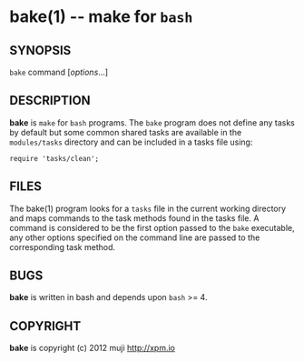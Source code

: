 bake(1) -- make for `bash`
=============================================

## SYNOPSIS

`bake` command [<var>options</var>...]<br>

## DESCRIPTION

**bake** is `make` for `bash` programs. The `bake` program does not define any tasks by default but some common shared tasks are available in the `modules/tasks` directory and can be included in a tasks file using:

	require 'tasks/clean';

## FILES

The bake(1) program looks for a `tasks` file in the current working directory and maps commands to the task methods found in the tasks file. A command is considered to be the first option passed to the `bake` executable, any other options specified on the command line are passed to the corresponding task method.

## BUGS

**bake** is written in bash and depends upon `bash` >= 4.

## COPYRIGHT

**bake** is copyright (c) 2012 muji <http://xpm.io>

[SYNOPSIS]: #SYNOPSIS "SYNOPSIS"
[DESCRIPTION]: #DESCRIPTION "DESCRIPTION"
[FILES]: #FILES "FILES"
[BUGS]: #BUGS "BUGS"
[COPYRIGHT]: #COPYRIGHT "COPYRIGHT"


[bake(1)]: 	bake.1.html
[http(1)]: 	http.1.html
[rest(1)]: 	rest.1.html
[curl(1)]: 	http://man.cx/curl(1).html
[manpages(5)]: 	http://developer.apple.com/mac/library/documentation/Darwin/Reference/ManPages/man5/manpages.5.html.html
[bake(1)]: bake.1.html
[http(1)]: http.1.html
[rest(1)]: rest.1.html
